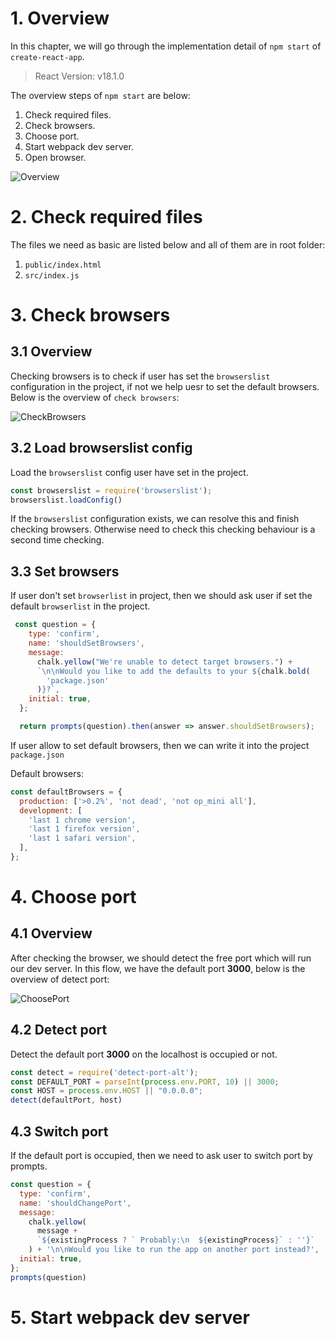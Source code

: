 # 1. Overview

In this chapter, we will go through the implementation detail of `npm start` of `create-react-app`.

> React Version: v18.1.0 

The overview steps of `npm start` are below:

1. Check required files.
2. Check browsers.
3. Choose port.
4. Start webpack dev server.
5. Open browser.

![Overview](./assets/Implementation_of_npm_start/Overview.png)

# 2. Check required files

The files we need as basic are listed below and all of them are in root folder:

1. `public/index.html`
2. `src/index.js`

# 3. Check browsers

## 3.1 Overview

Checking browsers is to check if user has set the `browserslist` configuration in the project, if not we help uesr to set the default browsers. Below is the overview of `check browsers`:

![CheckBrowsers](./assets/Implementation_of_npm_start/CheckBrowsers.png)

## 3.2  Load browserslist config

Load the `browserslist` config user have set in the project.

```js
const browserslist = require('browserslist');
browserslist.loadConfig()
```

If the `browserslist` configuration exists, we can resolve this and finish checking browsers. Otherwise need to check this checking behaviour is a second time checking.

## 3.3 Set browsers

If user don't set `browserlist` in project, then we should ask user if set the default `browserlist` in the project.

```js
 const question = {
    type: 'confirm',
    name: 'shouldSetBrowsers',
    message:
      chalk.yellow("We're unable to detect target browsers.") +
      `\n\nWould you like to add the defaults to your ${chalk.bold(
        'package.json'
      )}?`,
    initial: true,
  };

  return prompts(question).then(answer => answer.shouldSetBrowsers);
```

If user allow to set default browsers, then we can write it into the project `package.json`

Default browsers:

```js
const defaultBrowsers = {
  production: ['>0.2%', 'not dead', 'not op_mini all'],
  development: [
    'last 1 chrome version',
    'last 1 firefox version',
    'last 1 safari version',
  ],
};
```

# 4. Choose port

## 4.1 Overview

After checking the browser, we should detect the free port which will run our dev server. In this flow, we have the default port **3000**, below is the overview of detect port:

![ChoosePort](./assets/Implementation_of_npm_start/ChoosePort.png)

## 4.2 Detect port

Detect the default port **3000** on the localhost is occupied or not.

```js
const detect = require('detect-port-alt');
const DEFAULT_PORT = parseInt(process.env.PORT, 10) || 3000;
const HOST = process.env.HOST || "0.0.0.0";
detect(defaultPort, host)
```

## 4.3 Switch port

If the default port is occupied, then we need to ask user to switch port by prompts.

```js
const question = {
  type: 'confirm',
  name: 'shouldChangePort',
  message:
    chalk.yellow(
      message +
      `${existingProcess ? ` Probably:\n  ${existingProcess}` : ''}`
    ) + '\n\nWould you like to run the app on another port instead?',
  initial: true,
};
prompts(question)
```

# 5. Start webpack dev server